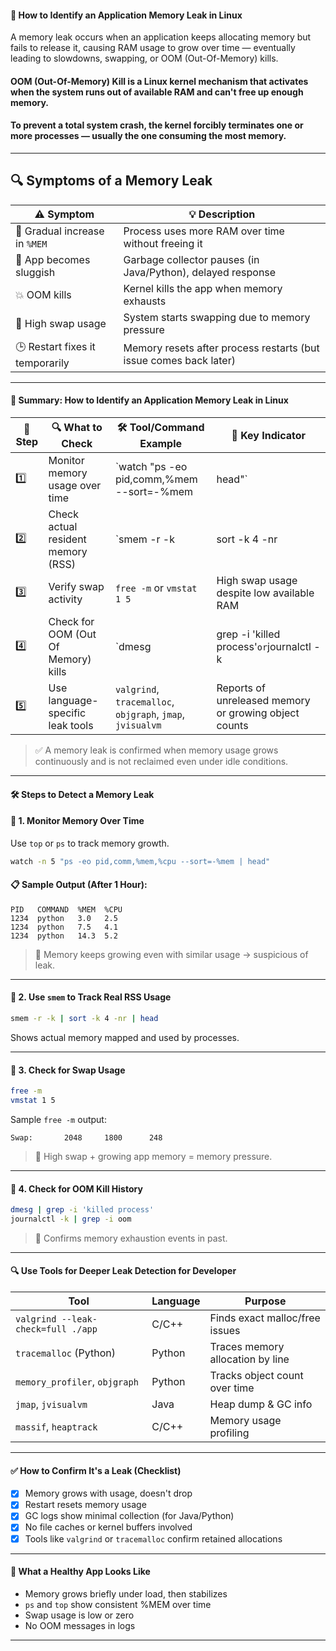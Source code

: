 
#### 🧬 How to Identify an Application Memory Leak in Linux

A memory leak occurs when an application keeps allocating memory but fails to release it,
causing RAM usage to grow over time — eventually leading to slowdowns, swapping, or OOM (Out-Of-Memory) kills.

#### OOM (Out-Of-Memory) Kill is a Linux kernel mechanism that activates when the system runs out of available RAM and can't free up enough memory.  
#### To prevent a total system crash, the kernel forcibly terminates one or more processes — usually the one consuming the most memory.
---
## 🔍 Symptoms of a Memory Leak

| ⚠️ Symptom                     | 💡 Description                                                   |
|-------------------------------|--------------------------------------------------------------------|
| 🚀 Gradual increase in `%MEM` | Process uses more RAM over time without freeing it                 |
| 🧊 App becomes sluggish        | Garbage collector pauses (in Java/Python), delayed response       |
| 💥 OOM kills                   | Kernel kills the app when memory exhausts                         |
| 💾 High swap usage            | System starts swapping due to memory pressure                      |
| 🕒 Restart fixes it temporarily| Memory resets after process restarts (but issue comes back later) |

---

#### 🧬 Summary: How to Identify an Application Memory Leak in Linux

| 🔢 Step | 🔍 What to Check                      | 🛠️ Tool/Command Example                                              | 📌 Key Indicator                                         
|--------|-----------------------------------------|-----------------------------------------------------------------------|----------------------------------------------------------|
| 1️⃣     | Monitor memory usage over time         | `watch "ps -eo pid,comm,%mem --sort=-%mem | head"`                    | `%MEM` keeps increasing for the same process             |
| 2️⃣     | Check actual resident memory (RSS)     | `smem -r -k | sort -k 4 -nr | head`                                   | RSS keeps growing even when app is idle                  |
| 3️⃣     | Verify swap activity                   | `free -m` or `vmstat 1 5`                                             | High swap usage despite low available RAM                |
| 4️⃣     | Check for OOM (Out Of Memory) kills    | `dmesg | grep -i 'killed process'` or `journalctl -k | grep -i oom`  | OOM killer logs show app being terminated                |
| 5️⃣     | Use language-specific leak tools       | `valgrind`, `tracemalloc`, `objgraph`, `jmap`, `jvisualvm`            | Reports of unreleased memory or growing object counts    |

> ✅ A memory leak is confirmed when memory usage grows continuously and is not reclaimed even under idle conditions.

---
#### 🛠️ Steps to Detect a Memory Leak

#### 🔁 1. **Monitor Memory Over Time**

Use `top` or `ps` to track memory growth.

```bash
watch -n 5 "ps -eo pid,comm,%mem,%cpu --sort=-%mem | head"
````

#### 📋 Sample Output (After 1 Hour):

```
PID   COMMAND  %MEM  %CPU
1234  python   3.0   2.5
1234  python   7.5   4.1
1234  python   14.3  5.2
```

> 📌 Memory keeps growing even with similar usage → suspicious of leak.

---

#### 🧠 2. **Use `smem` to Track Real RSS Usage**

```bash
smem -r -k | sort -k 4 -nr | head
```

Shows actual memory mapped and used by processes.

---

#### 🧪 3. **Check for Swap Usage**

```bash
free -m
vmstat 1 5
```

Sample `free -m` output:

```
Swap:       2048     1800      248
```

> 📌 High swap + growing app memory = memory pressure.

---

#### 🧼 4. **Check for OOM Kill History**

```bash
dmesg | grep -i 'killed process'
journalctl -k | grep -i oom
```

> 📌 Confirms memory exhaustion events in past.

---

#### 🔍 **Use Tools for Deeper Leak Detection for Developer**

| Tool                               | Language | Purpose                          |
| ---------------------------------- | -------- | -------------------------------- |
| `valgrind --leak-check=full ./app` | C/C++    | Finds exact malloc/free issues   |
| `tracemalloc` (Python)             | Python   | Traces memory allocation by line |
| `memory_profiler`, `objgraph`      | Python   | Tracks object count over time    |
| `jmap`, `jvisualvm`                | Java     | Heap dump & GC info              |
| `massif`, `heaptrack`              | C/C++    | Memory usage profiling           |

---

#### ✅ How to Confirm It's a Leak (Checklist)

* [x] Memory grows with usage, doesn't drop
* [x] Restart resets memory usage
* [x] GC logs show minimal collection (for Java/Python)
* [x] No file caches or kernel buffers involved
* [x] Tools like `valgrind` or `tracemalloc` confirm retained allocations

---

#### 🧼 What a Healthy App Looks Like

* Memory grows briefly under load, then stabilizes
* `ps` and `top` show consistent %MEM over time
* Swap usage is low or zero
* No OOM messages in logs

---
